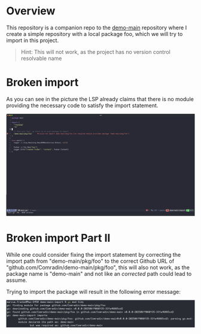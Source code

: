 # Overview

This repository is a companion repo to the [demo-main](https://github.com/Comradin/demo-main) 
repository where I create a simple repository with a local package foo, which we will try
to import in this project.

> Hint: This will not work, as the project has no version control resolvable name

# Broken import

As you can see in the picture the LSP already claims that there is no module providing
the necessary code to satisfy the import statement.

![LSP Error Message on broken import](picture/Broken_Import.png)

# Broken import Part II

While one could consider fixing the import statement by correcting the import path
from "demo-main/pkg/foo" to the correct Github URL of "github.com/Comradin/demo-main/pkg/foo",
this will also not work, as the package name is "demo-main" and not like an _corrected_ path
could lead to assume.

Trying to import the package will result in the following error message:

![Cannot import package due to name mismatch](picture/Package_Name_Mismatch.png)

